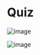 # Quiz

![image](https://github.com/Tan12d/PWC_Responsive_Web_Designing/assets/100254217/93076ffc-edc1-4df6-8231-01182fa7545d)

![image](https://github.com/Tan12d/PWC_Responsive_Web_Designing/assets/100254217/dcd6b1dc-98cf-4043-a373-4aff8e14ef78)

